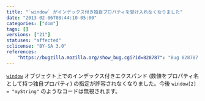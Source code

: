 ```yaml
---
title: "`window` がインデックス付き独自プロパティを受け入れなくなりました"
date: "2013-02-06T08:44:10-05:00"
categories: ["dom"]
tags: []
versions: ["21"]
statuses: "affected"
cclicense: "BY-SA 3.0"
references:
    "https://bugzilla.mozilla.org/show_bug.cgi?id=828787": "Bug 828787 – Stop allowing indexed expandos on windows"
---
```

[`window`](https://developer.mozilla.org/ja/docs/Web/API/window) オブジェクト上でのインデックス付きエクスパンド (数値をプロパティ名として持つ独自プロパティ) の指定が許容されなくなりました。今後 `window[2] = "myString"` のようなコードは無視されます。
